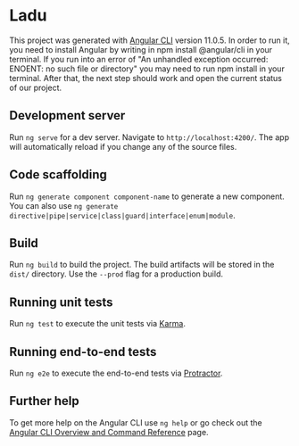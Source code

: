 # Ladu

This project was generated with [Angular CLI](https://github.com/angular/angular-cli) version 11.0.5.
In order to run it, you need to install Angular by writing in npm install @angular/cli in your terminal. 
If you run into an error of "An unhandled exception occurred: ENOENT: no such file or directory" you may need to run npm install in your terminal. 
After that, the next step should work and open the current status of our project.

## Development server

Run `ng serve` for a dev server. Navigate to `http://localhost:4200/`. The app will automatically reload if you change any of the source files.

## Code scaffolding

Run `ng generate component component-name` to generate a new component. You can also use `ng generate directive|pipe|service|class|guard|interface|enum|module`.

## Build

Run `ng build` to build the project. The build artifacts will be stored in the `dist/` directory. Use the `--prod` flag for a production build.

## Running unit tests

Run `ng test` to execute the unit tests via [Karma](https://karma-runner.github.io).

## Running end-to-end tests

Run `ng e2e` to execute the end-to-end tests via [Protractor](http://www.protractortest.org/).

## Further help

To get more help on the Angular CLI use `ng help` or go check out the [Angular CLI Overview and Command Reference](https://angular.io/cli) page.
